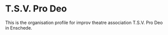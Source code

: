 # T.S.V. Pro Deo
This is the organisation profile for improv theatre association T.S.V. Pro Deo in Enschede.
